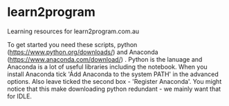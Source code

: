 # learn2program
Learning resources for learn2program.com.au

To get started you need these scripts, python (https://www.python.org/downloads/) and Anaconda (https://www.anaconda.com/download/) . Python is the lanuage and Anaconda is a lot of useful libraries including the notebook. When you install Anaconda tick 'Ádd Anaconda to the system PATH' in the advanced options. Also leave ticked the second box - 'Register Anaconda'. You might notice that this make downloading python redundant - we mainly want that for IDLE.
